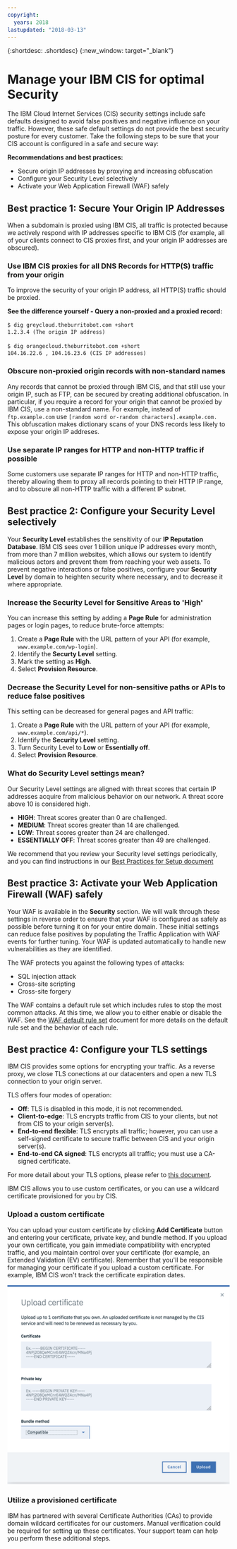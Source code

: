 ```yaml
---
copyright:
  years: 2018
lastupdated: "2018-03-13"
---
```


{:shortdesc: .shortdesc}
{:new_window: target="_blank"}

# Manage your IBM CIS for optimal Security

The IBM Cloud Internet Services (CIS) security settings include safe defaults designed to avoid false positives and negative influence on your traffic. However, these safe default settings do not provide the best security posture for every customer. Take the following steps to be sure that your CIS account is configured in a safe and secure way:

**Recommendations and best practices:**

* Secure origin IP addresses by proxying and increasing obfuscation
* Configure your Security Level selectively
* Activate your Web Application Firewall (WAF) safely

## Best practice 1: Secure Your Origin IP Addresses

When a subdomain is proxied using IBM CIS, all traffic is protected because we actively respond with IP addresses specific to IBM CIS (for example, all of your clients connect to CIS proxies first, and your origin IP addresses are obscured).

### Use IBM CIS proxies for all DNS Records for HTTP(S) traffic from your origin

To improve the security of your origin IP address, all HTTP(S) traffic should be proxied.

**See the difference yourself - Query a non-proxied and a proxied record:**

```
$ dig greycloud.theburritobot.com +short
1.2.3.4 (The origin IP address)

$ dig orangecloud.theburritobot.com +short
104.16.22.6 , 104.16.23.6 (CIS IP addresses)
```

### Obscure non-proxied origin records with non-standard names
Any records that cannot be proxied through IBM CIS, and that still use your origin IP, such as FTP, can be secured by creating additional obfuscation. In particular, if you require a record for your origin that cannot be proxied by IBM CIS, use a non-standard name. For example, instead of `ftp.example.com` use `[random word or-random characters].example.com.` This obfuscation makes dictionary scans of your DNS records less likely to expose your origin IP addreses.

### Use separate IP ranges for HTTP and non-HTTP traffic if possible
Some customers use separate IP ranges for HTTP and non-HTTP traffic, thereby allowing them to proxy all records pointing to their HTTP IP range, and to obscure all non-HTTP traffic with a different IP subnet.

## Best practice 2: Configure your Security Level selectively
Your **Security Level** establishes the sensitivity of our **IP Reputation Database**. IBM CIS sees over 1 billion unique IP addresses every month, from more than 7 million websites, which allows our system to identify malicious actors and prevent them from reaching your web assets. To prevent negative interactions or false positives, configure your **Security Level** by domain to heighten security where necessary, and to decrease it where appropriate.

### Increase the Security Level for Sensitive Areas to 'High'
You can increase this setting by adding a **Page Rule** for administration pages or login pages, to reduce brute-force attempts:

1. Create a **Page Rule** with the URL pattern of your API (for example, `www.example.com/wp-login`). 
2. Identify the **Securty Level** setting.
3. Mark the setting as **High**.
4. Select **Provision Resource**.

### Decrease the Security Level for non-sensitive paths or APIs to reduce false positives
This setting can be decreased for general pages and API traffic: 

1. Create a **Page Rule** with the URL pattern of your API (for example, `www.example.com/api/*`).
2. Identify the **Security Level** setting.
3. Turn Security Level to **Low** or **Essentially off**.
4. Select **Provision Resource**.

### What do Security Level settings mean?
Our Security Level settings are aligned with threat scores that certain IP addresses acquire from malicious behavior on our network. A threat score above 10 is considered high.

* **HIGH**: Threat scores greater than 0 are challenged.
* **MEDIUM**: Threat scores greater than 14 are challenged.
* **LOW**: Threat scores greater than 24 are challenged.
* **ESSENTIALLY OFF**: Threat scores greater than 49 are challenged.

We recommend that you review your Security level settings periodically, and you can find instructions in our [Best Practices for Setup document](best-practices.html#best-practice-3-review-your-security-settings-to-make-sure-they-dont-interfere-with-api-traffic)

## Best practice 3: Activate your Web Application Firewall (WAF) safely
Your WAF is available in the **Security** section. We will walk through these settings in reverse order to ensure that your WAF is configured as safely as possible before turning it on for your entire domain. These initial settings can reduce false positives by populating the Traffic Application with WAF events for further tuning. Your WAF is updated automatically to handle new vulnerabilities as they are identified.

The WAF protects you against the following types of attacks:
* SQL injection attack
* Cross-site scripting
* Cross-site forgery

The WAF contains a default rule set which includes rules to stop the most common attacks. At this time, we allow you to either enable or disable the WAF. See the [WAF default rule set](waf-rule-set.html) document for more details on the default rule set and the behavior of each rule.

## Best practice 4: Configure your TLS settings
IBM CIS provides some options for encrypting your traffic. As a reverse proxy, we close TLS conections at our datacenters and open a new TLS connection to your origin server.

TLS offers four modes of operation:
* **Off**: TLS is disabled in this mode, it is not recommended.
* **Client-to-edge**: TLS encrypts traffic from CIS to your clients, but not from CIS to your origin server(s).
* **End-to-end flexible**: TLS encrypts all traffic; however, you can use a self-signed certificate to secure traffic between CIS and your origin server(s).
* **End-to-end CA signed**: TLS encrypts all traffic; you must use a CA-signed certificate.

For more detail about your TLS options, please refer to [this document](ssl-options.html).

IBM CIS allows you to use custom certificates, or you can use a wildcard certificate provisioned for you by CIS.

### Upload a custom certificate
You can upload your custom certificate by clicking **Add Certificate** button and entering your certificate, private key, and bundle method. If you upload your own certificate, you gain immediate compatibility with encrypted traffic, and you maintain control over your certificate (for example, an Extended Validation (EV) certificate). Remember that you'll be responsible for managing your certificate if you upload a custom certificate. For example, IBM CIS won't track the certificate expiration dates. 

![custom-certificate](images/upload-custom-certificate.png)

### Utilize a provisioned certificate
IBM has partnered with several Certificate Authorities (CAs) to provide domain wildcard certificates for our customers. Manual verification could be required for setting up these certificates. Your support team can help you perform these additional steps.
